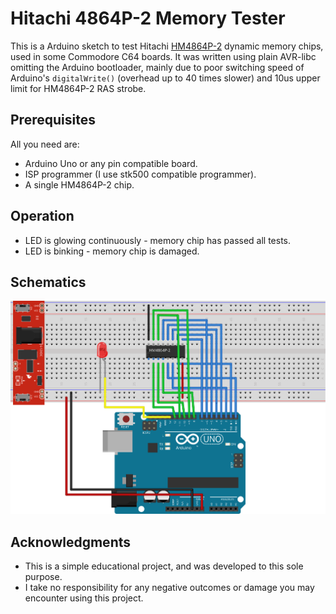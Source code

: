 # Hitachi 4864P-2 Memory Tester

This is a Arduino sketch to test Hitachi [HM4864P-2](https://www.datasheets360.com/part/detail/hm4864p-2/2844863174925753224/) dynamic memory chips, used in some Commodore C64 boards. It was written using plain AVR-libc omitting the Arduino bootloader, mainly due to poor switching speed of Arduino's ```digitalWrite()``` (overhead up to 40 times slower) and 10us upper limit for HM4864P-2 RAS strobe. 

## Prerequisites

All you need are:

* Arduino Uno or any pin compatible board.
* ISP programmer (I use stk500 compatible programmer).
* A single HM4864P-2 chip. 

## Operation

* LED is glowing continuously - memory chip has passed all tests.
* LED is binking - memory chip is damaged.

## Schematics

![Schematics](./4864P-tester_bb.svg)

## Acknowledgments

* This is a simple educational project, and was developed to this sole purpose.
* I take no responsibility for any negative outcomes or damage you may encounter using this project.

